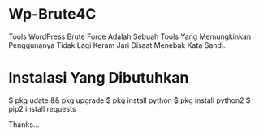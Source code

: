 # Wp-Brute4C
Tools WordPress Brute Force Adalah Sebuah Tools Yang Memungkinkan Penggunanya Tidak Lagi Keram Jari Disaat Menebak Kata Sandi.

# Instalasi Yang Dibutuhkan 
$ pkg udate && pkg upgrade
$ pkg install python
$ pkg install python2
$ pip2 install requests

Thanks...
